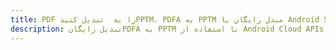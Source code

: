 ---title: PDF را به  تبدیل کنیدPPTM، PDFA به PPTM مبدل رایگان یا Android SDKdescription: تبدیل رایگانPDFA به PPTM با استفاده از Android Cloud APIs & SDK همچنین اسناد PDF را در Cloud ایجاد، ویرایش و رندر کنید.---